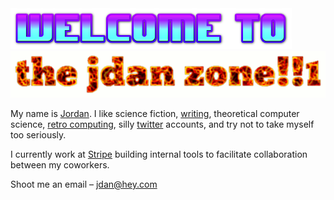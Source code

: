 <img width="450" alt="welcome to" src="https://github.com/jdan/jdan/raw/master/img/welcome.png?raw=true"> 

<img width="550" alt="the jdan zone" src="https://github.com/jdan/jdan/raw/master/img/the-jdan-zone.gif?raw=true">

My name is [Jordan](https://jordanscales.com). I like science fiction, [writing](https://thatjdanisso.cool), theoretical computer science, [retro computing](https://jdan.github.io/98.css), silly [twitter](https://twitter.com/jdan) accounts, and try not to take myself too seriously.

I currently work at [Stripe](https://stripe.com) building internal tools to facilitate collaboration between my coworkers.

Shoot me an email – jdan@hey.com
